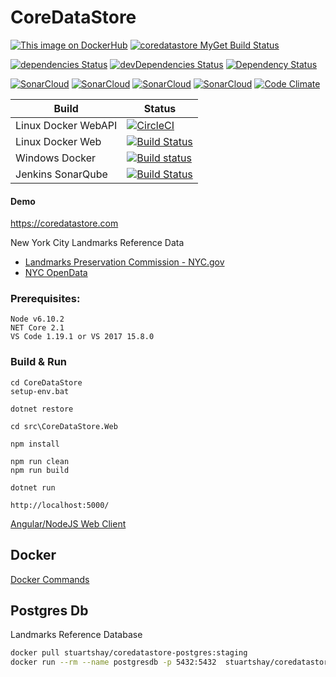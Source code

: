 # CoreDataStore

[![This image on DockerHub](https://img.shields.io/docker/pulls/stuartshay/coredatastore.svg)](https://hub.docker.com/r/stuartshay/coredatastore/) [![coredatastore MyGet Build Status](https://www.myget.org/BuildSource/Badge/coredatastore?identifier=4b1235df-8bc8-4768-916c-e3178342ebcb)](https://www.myget.org/feed/Packages/coredatastore)

[![dependencies Status](https://david-dm.org/stuartshay/CoreDataStore/status.svg)](https://david-dm.org/stuartshay/CoreDataStore)
[![devDependencies Status](https://david-dm.org/stuartshay/CoreDataStore/dev-status.svg)](https://david-dm.org/stuartshay/CoreDataStore?type=dev) 
[![Dependency Status](https://dependencyci.com/github/stuartshay/CoreDataStore/badge)](https://dependencyci.com/github/stuartshay/CoreDataStore) 

[![SonarCloud](http://sonar.navigatorglass.com:9000/api/project_badges/measure?project=CoreDataStore&metric=alert_status)](http://sonar.navigatorglass.com:9000/dashboard?id=CoreDataStore)
[![SonarCloud](http://sonar.navigatorglass.com:9000/api/project_badges/measure?project=CoreDataStore&metric=reliability_rating)](http://sonar.navigatorglass.com:9000/dashboard?id=CoreDataStore)
[![SonarCloud](http://sonar.navigatorglass.com:9000/api/project_badges/measure?project=CoreDataStore&metric=security_rating)](http://sonar.navigatorglass.com:9000/dashboard?id=CoreDataStore)
[![SonarCloud](http://sonar.navigatorglass.com:9000/api/project_badges/measure?project=CoreDataStore&metric=sqale_rating)](http://sonar.navigatorglass.com:9000/dashboard?id=CoreDataStore)
[![Code Climate](https://codeclimate.com/github/stuartshay/CoreDataStore/badges/gpa.svg)](https://codeclimate.com/github/stuartshay/CoreDataStore)

 Build | Status  
------------ | -------------
Linux Docker WebAPI | [![CircleCI](https://circleci.com/gh/stuartshay/CoreDataStore.svg?style=shield)](https://circleci.com/gh/stuartshay/CoreDataStore)
Linux Docker Web | [![Build Status](https://travis-ci.org/stuartshay/CoreDataStore.svg?branch=master)](https://travis-ci.org/stuartshay/CoreDataStore)
Windows Docker | [![Build status](https://ci.appveyor.com/api/projects/status/4j2ebt69uw0e0wmg/branch/master?svg=true)](https://ci.appveyor.com/project/StuartShay/coredatastore/branch/master)
Jenkins SonarQube | [![Build Status](https://jenkins.navigatorglass.com/buildStatus/icon?job=CoreDataStore/CoreDataStore-sonarqube)](https://jenkins.navigatorglass.com/job/CoreDataStore/job/CoreDataStore-sonarqube/)

#### Demo

https://coredatastore.com         

New York City Landmarks Reference Data     

- [Landmarks Preservation Commission - NYC.gov](http://www1.nyc.gov/site/lpc/index.page)
- [NYC OpenData](http://opendata.cityofnewyork.us/)   

### Prerequisites:
```
Node v6.10.2
NET Core 2.1
VS Code 1.19.1 or VS 2017 15.8.0
```

### Build & Run

```
cd CoreDataStore
setup-env.bat

dotnet restore

cd src\CoreDataStore.Web

npm install

npm run clean
npm run build

dotnet run

http://localhost:5000/

```

[Angular/NodeJS Web Client](https://github.com/stuartshay/CoreDataStore/tree/master/src/CoreDataStore.Web)

## Docker   

[Docker Commands](docker/README.md)      

## Postgres Db

Landmarks Reference Database    

```bash
docker pull stuartshay/coredatastore-postgres:staging 
docker run --rm --name postgresdb -p 5432:5432  stuartshay/coredatastore-postgres:staging 
```
